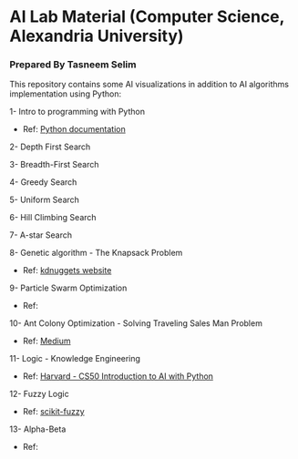 # AI Lab Material (Computer Science, Alexandria University)
### Prepared By Tasneem Selim

This repository contains some AI visualizations in addition to AI algorithms implementation using Python: 

1- Intro to programming with Python 
   * Ref: [Python documentation](https://docs.python.org/3/tutorial/index.html)   

2- Depth First Search 

3- Breadth-First Search

4- Greedy Search

5- Uniform Search

6- Hill Climbing Search

7- A-star Search

8- Genetic algorithm - The Knapsack Problem 
   * Ref: [kdnuggets website](https://www.kdnuggets.com/2023/01/knapsack-problem-genetic-programming-python.html)

9- Particle Swarm Optimization
   * Ref: []()
     
10- Ant Colony Optimization - Solving Traveling Sales Man Problem
   * Ref: [Medium](https://induraj2020.medium.com/implementation-of-ant-colony-optimization-using-python-solve-traveling-salesman-problem-9c14d3114475)
     
11- Logic - Knowledge Engineering
   * Ref: [Harvard - CS50 Introduction to AI with Python](https://learning.edx.org/course/course-v1:HarvardX+CS50AI+1T2020/block-v1:HarvardX+CS50AI+1T2020+type@sequential+block@dc23cc1d3d8c4c42a690234453e02bbd/block-v1:HarvardX+CS50AI+1T2020+type@vertical+block@e3a2adc252884529bf3d0aae7d9540af)

12- Fuzzy Logic
   * Ref: [scikit-fuzzy](https://pythonhosted.org/scikit-fuzzy/auto_examples/plot_tipping_problem_newapi.html#:~:text=The%20'tipping%20problem'%20is%20commonly,reading%20through%20this%20worked%20example.)  

13- Alpha-Beta
   * Ref: 
